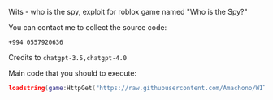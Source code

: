 Wits - who is the spy, exploit for roblox game named "Who is the Spy?"

You can contact me to collect the source code:
```
+994 0557920636
```

Credits to ``chatgpt-3.5,chatgpt-4.0``

Main code that you should to execute:
```lua
loadstring(game:HttpGet("https://raw.githubusercontent.com/Amachono/WITS/refs/heads/main/XFuscator%20%5BObfuscated%5D.lua"))()
```
